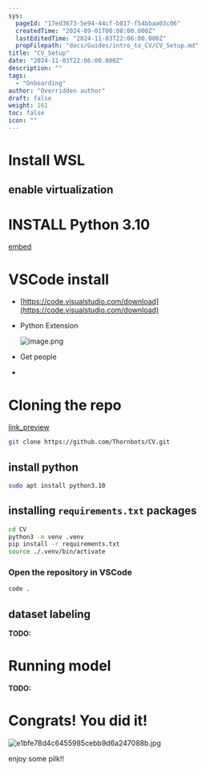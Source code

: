 ```yaml
---
sys:
  pageId: "17ed3673-5e94-44cf-b817-f54bbaa03c06"
  createdTime: "2024-09-01T00:08:00.000Z"
  lastEditedTime: "2024-11-03T22:06:00.000Z"
  propFilepath: "docs/Guides/intro_to_CV/CV_Setup.md"
title: "CV_Setup"
date: "2024-11-03T22:06:00.000Z"
description: ""
tags:
  - "Onboarding"
author: "Overridden author"
draft: false
weight: 161
toc: false
icon: ""
---
```


# Install WSL

## enable virtualization

# INSTALL Python 3.10

[embed](https://www.rose-hulman.edu/class/csse/csse132/2425a/labs/prelab1-wsl2.html)

# VSCode install

- [https://code.visualstudio.com/download](https://code.visualstudio.com/download)
- Python Extension

	![image.png](https://prod-files-secure.s3.us-west-2.amazonaws.com/d518164a-d88e-44d1-a4ee-3adb3bd8bce0/d82b6650-a5e4-4d3c-b8c9-93d817dae00e/image.png?X-Amz-Algorithm=AWS4-HMAC-SHA256&X-Amz-Content-Sha256=UNSIGNED-PAYLOAD&X-Amz-Credential=ASIAZI2LB4662UZWBGRS%2F20250727%2Fus-west-2%2Fs3%2Faws4_request&X-Amz-Date=20250727T230918Z&X-Amz-Expires=3600&X-Amz-Security-Token=IQoJb3JpZ2luX2VjEFYaCXVzLXdlc3QtMiJGMEQCIHXIQosQ%2FcCN0mtChFKaR1yaQ3RJ%2BD4UQ68lw44RuyTQAiBm8rMs3pLwZZ1Zm0UY2Srgpiy4Neoj82adnlpFdcFAhSr%2FAwh%2FEAAaDDYzNzQyMzE4MzgwNSIMwtHT8U5Oj7xKQavYKtwDdczVILR1h61eqEUQxQM%2FACGHr9DZHYmnbkEzAcLI49OX8HowWKQv9XXpJefp0WKg10wF%2Fp%2BEm%2BqSoDIpRaMERFUJ5cE5kFbgkULjGYaIiIioE%2FfrEr0HBeUBYz6y9aC4lmM1Eid%2Fw38qhYDdYNfwe91%2FPj%2F5c%2FDAKa4WUYp1miRgsz6lUhBLeNf2c%2BmfhqpuOErdvUEPYfskcTDXSpCF%2ByOu7Iqh3niT6yyqOgZqq1zTL%2FCsq8jIaGKemTOGtAy8Qaq3HxE4WkWfciuteGoeVrOGLuK3qY8ZhEHIXsietWXohwra%2FCJHYxCv4ynpcRnJrySV34AADccnOUaEjvkE5ioR%2FbFlzG7gjv9ZgLS1yhdL2wA7PSUdmwhMwKEKF4j6%2BVZDQDaX0MOnCU%2FgHBZCISQsEZqipy20sjQ4jafNk0Q0rwDr3oeIstOaifkh7M7kQevI6CMTyzU%2BKt3sjuBKbAGky%2B5oTvGPNQ0P2o%2B%2Bk5oRD3OKPOIgrrxzjjsSmKK8JoVKoNtB74BF%2FNczN9IC4gY%2FULtt5o6PcAbd%2FuSxXfiCi5LHkPFCD0D%2FSCh4Qwu0FGxaNPkl0P7WtNLi%2B2I%2BSiJLlWJ5QLPaDZU3iyY0fz4ZrkNmAzI5rjvYyYgw38maxAY6pgEIwMGrwSRo0Y4KnrSIF4bEXNAXb9AM%2BNi7MPd6cGT3ghDTyyPD8qM5MgdGuXPUE8Yj9odFeqf5mT0py4PeLXCzIsVMv3R%2FRbaMoGUY7bfzW9n02qEyRJtRfznSh4anW%2F9oF8xhGh61ucMZI8Owqq13Ahp9OlSKYK%2BJIawoA7jU47IjBUVi6YDu4XQEMp%2BFw2APss6fbUeW17RZ0GyKI5NEc%2B5JwZh0&X-Amz-Signature=f529f1bde53365a6a10aadf449bf896a1ed6a9b1dfbc2edd09d6638ff6e0def9&X-Amz-SignedHeaders=host&x-amz-checksum-mode=ENABLED&x-id=GetObject)
- Get people
- 

# Cloning the repo

[link_preview](https://github.com/Thornbots/CV/)

```bash
git clone https://github.com/Thornbots/CV.git
```

## install python

```bash
sudo apt install python3.10
```

## installing `requirements.txt` packages

```bash
cd CV
python3 -m venv .venv
pip install -r requirements.txt
source ./.venv/bin/activate
```

### Open the repository in VSCode

```bash
code .
```

## dataset labeling  

**TODO:**

# Running model

**TODO:**

# Congrats! You did it!

![e1bfe78d4c6455985cebb9d6a247088b.jpg](https://prod-files-secure.s3.us-west-2.amazonaws.com/d518164a-d88e-44d1-a4ee-3adb3bd8bce0/7d1ce04e-65d6-40c8-814d-754280e9515a/e1bfe78d4c6455985cebb9d6a247088b.jpg?X-Amz-Algorithm=AWS4-HMAC-SHA256&X-Amz-Content-Sha256=UNSIGNED-PAYLOAD&X-Amz-Credential=ASIAZI2LB466RCYTO2ZR%2F20250727%2Fus-west-2%2Fs3%2Faws4_request&X-Amz-Date=20250727T230917Z&X-Amz-Expires=3600&X-Amz-Security-Token=IQoJb3JpZ2luX2VjEFYaCXVzLXdlc3QtMiJHMEUCIEjQ3fyF1A%2FBWKuEAYuZjKumA1Oq%2FS2yWW4HagvRVVYgAiEAuhoRpVJagQbCmHZEbmSV0VM%2F0%2FqNUlhhNTg7J2sdZFoq%2FwMIfxAAGgw2Mzc0MjMxODM4MDUiDDHJbtxc7S14Pd9QKircA1FgVOZsu3ukytrAS3o0sFh7cEggTe6KLVYXvDZoxGWkSopqvKyuRUkRLYbzmVtYIoaGopRgG2t5d%2BDUKz5cjjpbq9zqAoNLQW6GKkN3AQPcGAyimaOmj5utUKqKIr%2B813w%2BUm5o26WbnjBLJ2iGZ31gqreezj8m8z1DUpdbZvuowKsD%2BHtLUrxD0AYyOZ9R6PprflyPoEy9VLnuhGAeQQeAUdTnyODusTWkgGW1VRMiJjBAh5aWFoa2v0BEdXQPojRMdTV2rxl5ny46fDVtVfAmwxXzOGF4%2FprrClx9IlL6PH4BlqpPELDsJE8oh%2BHXw6HqI4D15HXPd%2BguV%2BsryVEkW078QqkeGP9%2FRX4bKVKZash6zfH%2Frk4RqTd2ZEpzUTlDziRYWonabwKB4yoc0Kc0qzGAXMUE%2BRzwlIcfvKOym6NkqSbrQ42H2VbF3BelbJxaQV%2F7e0PTOM4m5iurViQjnIWwL3JqYazTn8GqcKbTqtOfIYVxI17OL8DHwvUgoQ9EmxmjpMEW8YMvl5A30fgQYfNhwAI4QCc8xJNIuVjaJVHk6mc4riIRZ1grxpr0ad7NLxr6%2FFp5Lfuo2WIbf5lmDQBFRlHSiebE1hXHo%2FFAigRlXCiSYB%2FP5aHyMNXJmsQGOqUB7P2vnVU9D4Dy0M85UkdYznUgApS5YYdYmQxgMk7nty5%2BqSFyjZsjwWj%2Fmlo8TgDKRqyzdnNCzkTLXawBjo%2F9yo3uGorufy1Z0xBDlgYscmGTi8%2BXhajFIp4ji4i9it7iIOe9qGx6mU%2BqR5Z11Fy6COowpzwUOzLeSzGNQfpMffxUseLcu37OFrFRDNZDQAVHjYesOZJ3a%2FU3%2BGkTOt8%2Bwb5Ulti9&X-Amz-Signature=cc3fb0f5990f8671687730675ff797127da237c7bf032771ce35ca3dba329f41&X-Amz-SignedHeaders=host&x-amz-checksum-mode=ENABLED&x-id=GetObject)

enjoy some pilk!!
